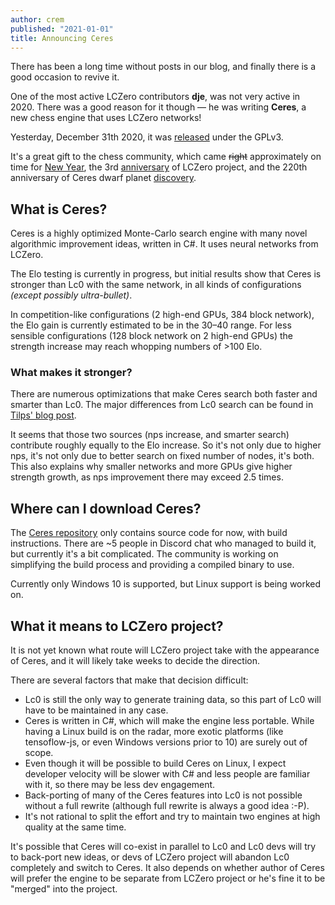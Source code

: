 ```yaml
---
author: crem
published: "2021-01-01"
title: Announcing Ceres
---
```


There has been a long time without posts in our blog, and finally there is a
good occasion to revive it.

One of the most active LCZero contributors **dje**, was not
very active in 2020. There was a good reason for it though — he was
writing **Ceres**, a new chess engine that uses LCZero networks!

Yesterday, December 31th 2020, it was
[released](https://github.com/dje-dev/Ceres) under the GPLv3.

<!--more-->

It's a great gift to the chess community, which came ~~right~~ approximately on
time for [New Year](https://www.google.com/search?q=when+is+new+year+in+2021),
the 3rd
[anniversary](http://www.talkchess.com/forum3/viewtopic.php?t=66280) of LCZero
project, and the 220th anniversary of
Ceres dwarf planet
[discovery](https://www.jpl.nasa.gov/news/news.php?feature=4824).

## What is Ceres?

Ceres is a highly optimized Monte-Carlo search engine with many novel
algorithmic improvement ideas, written in C#.
It uses neural networks from LCZero.

The Elo testing is currently in progress, but initial results show that Ceres
is stronger than Lc0 with the same network, in all kinds of
configurations *(except possibly ultra-bullet)*.

In competition-like configurations (2 high-end GPUs, 384 block network), the Elo
gain is currently estimated to be in the 30–40 range. For less sensible
configurations (128 block network on 2 high-end GPUs) the strength increase
may reach whopping numbers of >100 Elo.

### What makes it stronger?

There are numerous optimizations that make Ceres search both faster and smarter
than Lc0. The major differences from Lc0 search can be found
in [Tilps' blog post](https://www.themissingdocs.net/?p=874).


It seems that those two sources (nps increase, and
smarter search) contribute roughly equally to the Elo increase.
So it's not only due to higher nps, it's not only due to better search on fixed
number of nodes, it's both.
This also explains why smaller networks and more GPUs give higher
strength growth, as nps improvement there may exceed 2.5 times.


## Where can I download Ceres?

The [Ceres repository](https://github.com/dje-dev/Ceres) only contains source
code for now, with build instructions.
There are ~5 people in Discord chat who managed to build it, but currently
it's a bit complicated. The community is working on simplifying the build process
and providing a compiled binary to use.

Currently only Windows 10 is supported, but Linux support is being worked on.


## What it means to LCZero project?

It is not yet known what route will LCZero project take with the appearance of
Ceres, and it will likely take weeks to decide the direction.

There are several factors that make that decision difficult:

* Lc0 is still the only way to generate training data, so this part of Lc0 will
have to be maintained in any case.
* Ceres is written in C#, which will make the engine less portable. While
having a Linux build is on the radar, more exotic platforms
(like tensoflow-js, or even Windows versions prior to 10) are surely out of scope.
* Even though it will be possible to build Ceres on Linux, I expect developer
velocity will be slower with C# and less people are familiar with it, so there
may be less dev engagement.
* Back-porting of many of the Ceres features into Lc0 is not possible without
a full rewrite (although full rewrite is always a good idea :-P).
* It's not rational to split the effort and try to maintain two engines at high
quality at the same time.

It's possible that Ceres will co-exist in parallel to Lc0 and Lc0 devs will
try to back-port new ideas, or devs of LCZero project will abandon Lc0
completely and switch to Ceres. It also depends on whether author of Ceres
will prefer the engine to be separate from LCZero project or he's fine it
to be "merged" into the project.
